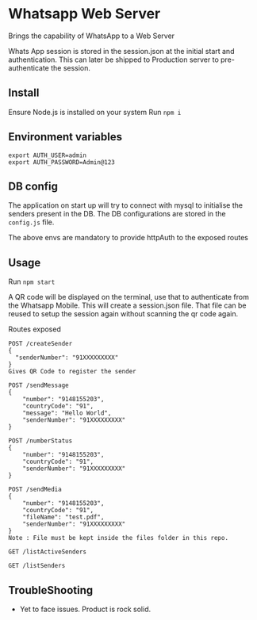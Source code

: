 # Whatsapp Web Server

Brings the capability of WhatsApp to a Web Server

Whats App session is stored in the session.json at the initial start and authentication. This can later be shipped to Production server to pre-authenticate the session.

## Install

Ensure Node.js is installed on your system
Run `npm i `

## Environment variables

```
export AUTH_USER=admin
export AUTH_PASSWORD=Admin@123
```

## DB config
The application on start up will try to connect with mysql to initialise the senders present in the DB. The DB configurations are stored in the `config.js` file.

The above envs are mandatory to provide httpAuth to the exposed routes

## Usage

Run  `npm start`

A QR code will be displayed on the terminal, use that to authenticate from the Whatsapp Mobile.  This will create a session.json file. That file can be reused to setup the session again without scanning the qr code again.

Routes exposed

```
POST /createSender 
{
  "senderNumber": "91XXXXXXXXX"
}
Gives QR Code to register the sender

POST /sendMessage
{
    "number": "9148155203",
    "countryCode": "91",
    "message": "Hello World",
    "senderNumber": "91XXXXXXXXX"
}

POST /numberStatus
{
    "number": "9148155203",
    "countryCode": "91",
    "senderNumber": "91XXXXXXXXX"
}

POST /sendMedia
{
    "number": "9148155203",
    "countryCode": "91",
    "fileName": "test.pdf",
    "senderNumber": "91XXXXXXXXX"
}
Note : File must be kept inside the files folder in this repo.

GET /listActiveSenders

GET /listSenders

```

## TroubleShooting
- Yet to face issues. Product is rock solid.


